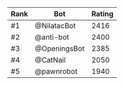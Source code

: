 Rank|Bot|Rating
---|---|---
#1|@NilatacBot|2416
#2|@anti-bot|2400
#3|@OpeningsBot|2385
#4|@CatNail|2050
#5|@pawnrobot|1940

